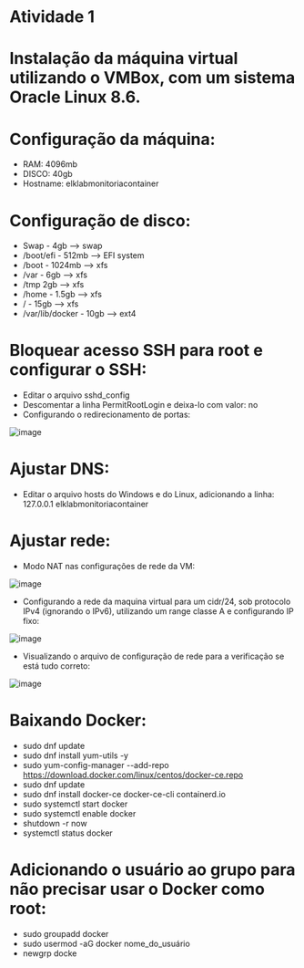 # Atividade 1

# Instalação da máquina virtual utilizando o VMBox, com um sistema Oracle Linux 8.6.

# Configuração da máquina:
-	RAM: 4096mb
-	DISCO: 40gb
-	Hostname: elklabmonitoriacontainer

# Configuração de disco:
-	Swap - 4gb --> swap
-	/boot/efi - 512mb --> EFI system
-	/boot - 1024mb --> xfs
-	/var - 6gb --> xfs
-	/tmp 2gb --> xfs
-	/home - 1.5gb --> xfs
-	/ - 15gb --> xfs
-	/var/lib/docker - 10gb --> ext4

# Bloquear acesso SSH para root e configurar o SSH:
-	Editar o arquivo sshd_config
-	Descomentar a linha PermitRootLogin e deixa-lo com valor: no
-	Configurando o redirecionamento de portas:

![image](https://user-images.githubusercontent.com/108689845/179813903-be572f3f-b1b6-4644-9db4-ad5a13a744ae.png)

# Ajustar DNS:
-	Editar o arquivo hosts do Windows e do Linux, adicionando a linha: 127.0.0.1 elklabmonitoriacontainer

# Ajustar rede:
-	Modo NAT nas configurações de rede da VM:

![image](https://user-images.githubusercontent.com/108689845/179814040-e833b703-e7dc-4aaa-9a9f-633fb6abf325.png)

- Configurando a rede da maquina virtual para um cidr/24, sob protocolo IPv4 (ignorando o IPv6), utilizando um range classe A e configurando IP fixo:

![image](https://user-images.githubusercontent.com/108689845/179814138-d8f1e1a6-366f-4579-84e5-6712a6bde095.png)

-	Visualizando o arquivo de configuração de rede para a verificação se está tudo correto:

![image](https://user-images.githubusercontent.com/108689845/179814226-4d91e1b3-4826-4b6b-ab31-a03c0142ddfe.png)

# Baixando Docker:
-	sudo dnf update
-	sudo dnf install yum-utils -y
-	sudo yum-config-manager --add-repo https://download.docker.com/linux/centos/docker-ce.repo
-	sudo dnf update
-	sudo dnf install docker-ce docker-ce-cli containerd.io
-	sudo systemctl start docker
-	sudo systemctl enable docker
-	shutdown -r now
-	systemctl status docker

# Adicionando o usuário ao grupo para não precisar usar o Docker como root:
-	sudo groupadd docker
-	sudo usermod -aG docker nome_do_usuário
-	newgrp docke
